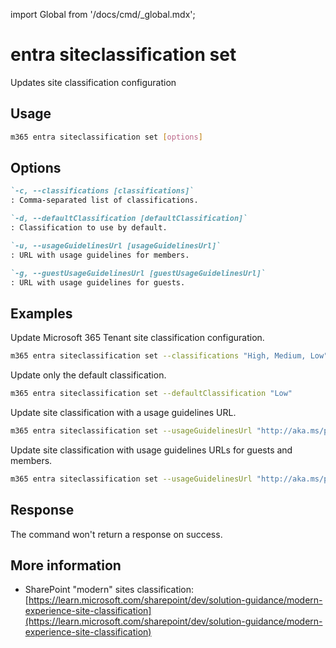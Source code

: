 <!-- DISCLAIMER: All secrets, passwords, and sensitive values in this document are examples only and not real credentials. -->
import Global from '/docs/cmd/_global.mdx';

# entra siteclassification set

Updates site classification configuration

## Usage

```sh
m365 entra siteclassification set [options]
```

## Options

```md definition-list
`-c, --classifications [classifications]`
: Comma-separated list of classifications.

`-d, --defaultClassification [defaultClassification]`
: Classification to use by default.

`-u, --usageGuidelinesUrl [usageGuidelinesUrl]`
: URL with usage guidelines for members.

`-g, --guestUsageGuidelinesUrl [guestUsageGuidelinesUrl]`
: URL with usage guidelines for guests.
```

<Global />


## Examples

Update Microsoft 365 Tenant site classification configuration.

```sh
m365 entra siteclassification set --classifications "High, Medium, Low" --defaultClassification "Medium"
```

Update only the default classification.

```sh
m365 entra siteclassification set --defaultClassification "Low"
```

Update site classification with a usage guidelines URL.

```sh
m365 entra siteclassification set --usageGuidelinesUrl "http://aka.ms/pnp"
```

Update site classification with usage guidelines URLs for guests and members.

```sh
m365 entra siteclassification set --usageGuidelinesUrl "http://aka.ms/pnp" --guestUsageGuidelinesUrl "http://aka.ms/pnp"
```

## Response

The command won't return a response on success.

## More information

- SharePoint "modern" sites classification: [https://learn.microsoft.com/sharepoint/dev/solution-guidance/modern-experience-site-classification](https://learn.microsoft.com/sharepoint/dev/solution-guidance/modern-experience-site-classification)
